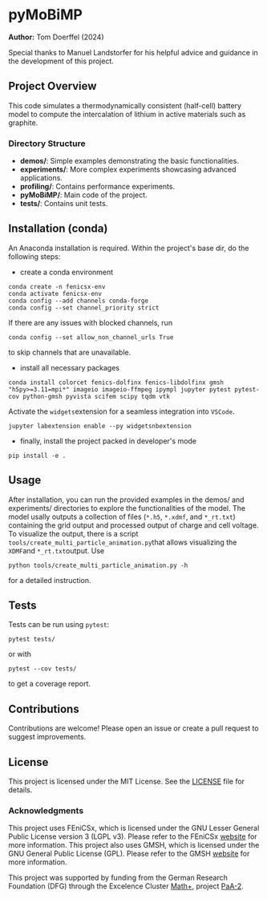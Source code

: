 # pyMoBiMP

**Author:** Tom Doerffel (2024)

Special thanks to Manuel Landstorfer for his helpful advice and guidance in the development of this project.

## Project Overview

This code simulates a thermodynamically consistent (half-cell) battery model to compute the intercalation of lithium in active materials such as graphite.

### Directory Structure

- **demos/**: Simple examples demonstrating the basic functionalities.
- **experiments/**: More complex experiments showcasing advanced applications.
- **profiling/**: Contains performance experiments.
- **pyMoBiMP/**: Main code of the project.
- **tests/**: Contains unit tests.

## Installation (conda)

An Anaconda installation is required.
Within the project's base dir, do the following steps:

- create a conda environment
```{bash}
conda create -n fenicsx-env
conda activate fenicsx-env
conda config --add channels conda-forge
conda config --set channel_priority strict
```

If there are any issues with blocked channels, run

```{bash}
conda config --set allow_non_channel_urls True
```
to skip channels that are unavailable.

- install all necessary packages
```{bash}
conda install colorcet fenics-dolfinx fenics-libdolfinx gmsh "h5py>=3.11=mpi*" imageio imageio-ffmpeg ipympl jupyter pytest pytest-cov python-gmsh pyvista scifem scipy tqdm vtk
```

Activate the ```widgets```extension for a seamless integration into ```VSCode```.
```{bash}
jupyter labextension enable --py widgetsnbextension
````

- finally, install the project packed in developer's mode
```{bash}
pip install -e .
```

## Usage

After installation, you can run the provided examples in the demos/ and experiments/ directories to explore the functionalities of the model.
The model usally outputs a collection of files (`*.h5`, `*.xdmf`, and `*_rt.txt`) containing the grid output and processed output of charge and cell voltage.
To visualize the output, there is a script `tools/create_multi_particle_animation.py`that allows visualizing the `XDMF`and `*_rt.txt`output. Use

```
python tools/create_multi_particle_animation.py -h
```
for a detailed instruction.

## Tests

Tests can be run using `pytest`:

````
pytest tests/
````
or with
```
pytest --cov tests/
```
to get a coverage report.

## Contributions

Contributions are welcome! Please open an issue or create a pull request to suggest improvements.

## License

This project is licensed under the MIT License. See the [LICENSE](LICENSE) file for details.

### Acknowledgments

This project uses FEniCSx, which is licensed under the GNU Lesser General Public License version 3 (LGPL v3).
Please refer to the FEniCSx [website](https://fenicsproject.org/) for more information.
This project also uses GMSH, which is licensed under the GNU General Public License (GPL).
Please refer to the GMSH [website](http://gmsh.info) for more information.

This project was supported by funding from the German Research Foundation (DFG) through the Excelence Cluster [Math+](http://www.mathplus.de/), project [PaA-2](https://mathplus.de/transfer/partnership-area-paa-2/).
